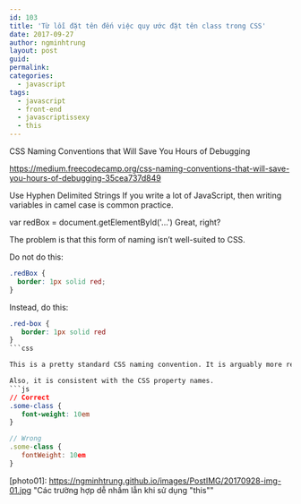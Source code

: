 ```yaml
---
id: 103
title: 'Từ lỗi đặt tên đến việc quy ước đặt tên class trong CSS'
date: 2017-09-27
author: ngminhtrung
layout: post
guid: 
permalink: 
categories:
  - javascript
tags:
  - javascript
  - front-end
  - javascriptissexy
  - this
---
```


CSS Naming Conventions that Will Save You Hours of Debugging

https://medium.freecodecamp.org/css-naming-conventions-that-will-save-you-hours-of-debugging-35cea737d849


Use Hyphen Delimited Strings
If you write a lot of JavaScript, then writing variables in camel case is common practice.

var redBox = document.getElementById('...')
Great, right?

The problem is that this form of naming isn’t well-suited to CSS.

Do not do this:
```css
.redBox {
  border: 1px solid red;
}
```
Instead, do this:
```css
.red-box {
   border: 1px solid red
}
```css

This is a pretty standard CSS naming convention. It is arguably more readable.

Also, it is consistent with the CSS property names.
```js
// Correct
.some-class {
   font-weight: 10em
}
```
```js
// Wrong
.some-class {
   fontWeight: 10em
}
```

[photo01]: https://ngminhtrung.github.io/images/PostIMG/20170928-img-01.jpg "Các trường hợp dễ nhầm lẫn khi sử dụng "this""
